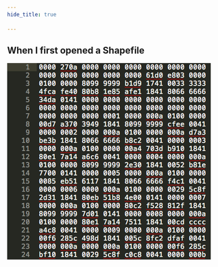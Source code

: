 ```yaml
---
hide_title: true

---
```


## When I first opened **a Shapefile**

![Shapefile screenshot](images/shapefile.png)
